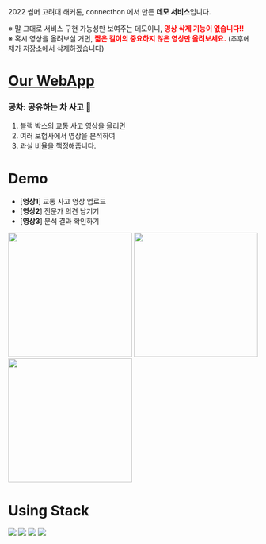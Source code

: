 2022 썸머 고려대 해커톤, connecthon 에서 만든 **데모 서비스**입니다.  

※ 말 그대로 서비스 구현 가능성만 보여주는 데모이니,
<span style="color:red">**영상 삭제 기능이 없습니다!!**</span>  
※ 혹시 영상을 올려보실 거면,
<span style="color:red">**짧은 길이의 중요하지 않은 영상만 올려보세요.**</span>
(추후에 제가 저장소에서 삭제하겠습니다)

# [Our WebApp](https://car-accident-sharing.vercel.app)
### 공차: 공유하는 차 사고 🚗
1. 블랙 박스의 교통 사고 영상을 올리면
2. 여러 보험사에서 영상을 분석하여
3. 과실 비율을 책정해줍니다.

# Demo
- [**영상1**] 교통 사고 영상 업로드
- [**영상2**] 전문가 의견 남기기
- [**영상3**] 분석 결과 확인하기
<div style={{display:"flex"}} >
<img width="250px" src="https://user-images.githubusercontent.com/70844774/187829472-b1b0f7af-4a91-40ce-b270-2e911b7d5f31.gif" />
<img width="250px" src="https://user-images.githubusercontent.com/70844774/187829912-cd8e6c09-d9e5-4c90-b7de-a5f7544319b8.gif" />
<img width="250px" src="https://user-images.githubusercontent.com/70844774/187829462-bbc4b3c4-4a95-49fb-8a94-ee340a405a3a.gif" />
</div>

# Using Stack
<img src="https://img.shields.io/badge/React-61DAFB?style=flat&logo=React&logoColor=white"/> <img src="https://img.shields.io/badge/Firebase-FFCA28?style=flat&logo=Firebase&logoColor=white"/> <img src="https://img.shields.io/badge/Chakra UI-319795?style=flat&logo=ChakraUI&logoColor=white"/>
<img src="https://img.shields.io/badge/PWA-5A0FC8?style=flat&logo=PWA&logoColor=white"/>
